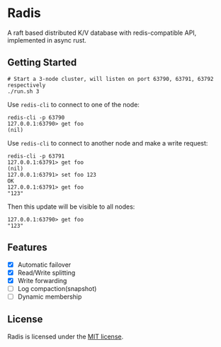 # Radis

A raft based distributed K/V database with redis-compatible API, implemented in async rust.

## Getting Started

```shell
# Start a 3-node cluster, will listen on port 63790, 63791, 63792 respectively
./run.sh 3
```

Use `redis-cli` to connect to one of the node:

```shell
redis-cli -p 63790
127.0.0.1:63790> get foo
(nil)
```

Use `redis-cli` to connect to another node and make a write request:

```shell
redis-cli -p 63791
127.0.0.1:63791> get foo
(nil)
127.0.0.1:63791> set foo 123
OK
127.0.0.1:63791> get foo
"123"
```

Then this update will be visible to all nodes:

```shell
127.0.0.1:63790> get foo
"123"
```

## Features

- [x] Automatic failover
- [x] Read/Write splitting
- [x] Write forwarding
- [ ] Log compaction(snapshot)
- [ ] Dynamic membership

## License

Radis is licensed under the [MIT license](LICENSE).
